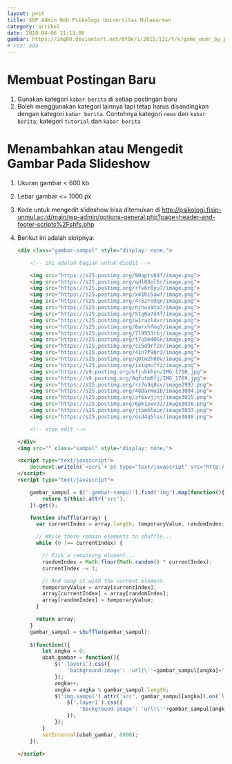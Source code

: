 ```yaml
---
layout: post
title: SOP Admin Web Psikologi Universitas Mulawarman
category: artikel
date: 2018-04-06 21:13:00
gambar: https://img00.deviantart.net/0f0e/i/2015/131/f/e/game_over_by_panchusfenix-d8t17go.jpg
# rss: ada
---
```


# Membuat Postingan Baru

1. Gunakan kategori `kabar berita` di setiap postingan baru
2. Boleh menggunakan kategori lainnya tapi tetap harus disandingkan dengan kategori `kabar berita`. Contohnya kategori `news` dan `kabar berita`; kategori `tutorial` dan `kabar berita`

# Menambahkan atau Mengedit Gambar Pada Slideshow

1. Ukuran gambar < 600 kb
2. Lebar gambar <= 1000 px
3. Kode untuk mengedit slideshow bisa ditemukan di <http://psikologi.fisip-unmul.ac.id/main/wp-admin/options-general.php?page=header-and-footer-scripts%2Fshfs.php>
4. Berikut ini adalah skripnya:

	```html
	<div class="gambar-sampul" style="display: none;">

		<!-- ini adalah bagian untuk diedit -->

		<img src="https://s25.postimg.org/90apts04f/image.png">
		<img src="https://s25.postimg.org/qdl08ol5r/image.png">
		<img src="https://s25.postimg.org/rfv6r8yu7/image.png">
		<img src="https://s25.postimg.org/x41hi5awf/image.png">
		<img src="https://s25.postimg.org/4r5zro9qn/image.png">
		<img src="https://s25.postimg.org/njhuv9ta7/image.png">
		<img src="https://s25.postimg.org/5tg6a7d4f/image.png">
		<img src="https://s25.postimg.org/w1razl4xr/image.png">
		<img src="https://s25.postimg.org/8arxhfmq7/image.png">
		<img src="https://s25.postimg.org/7l9551rbj/image.png">
		<img src="https://s25.postimg.org/t7o5m406n/image.png">
		<img src="https://s25.postimg.org/si5d9rf2n/image.png">
		<img src="https://s25.postimg.org/41n7f9br3/image.png">
		<img src="https://s25.postimg.org/q0tm2h80v/image.png">
		<img src="https://s25.postimg.org/ixlqmuffz/image.png">
		<img src="https://s9.postimg.org/kfjuhkhyn/IMG_1750.jpg">
		<img src="https://s9.postimg.org/8qfutm6fj/IMG_1769.jpg">
		<img src="https://s25.postimg.org/rz7o9q8sv/image2993.png">
		<img src="https://s25.postimg.org/488armo1b/image3004.png">
		<img src="https://s25.postimg.org/zf6xvjjnj/image3015.png">
		<img src="https://s25.postimg.org/6pk1ywv33/image3026.png">
		<img src="https://s25.postimg.org/jtpmbluun/image3037.png">
		<img src="https://s25.postimg.org/osd4q5lsv/image3048.png">

		<!-- stop edit -->

	</div>
	<img src="" class="sampul" style="display: none;">

	<script type="text/javascript">
		document.writeln(`<scri`+`pt type="text/javascript" src="http://muhammadzaini.com/bin-bin/jquery/jquery.min.js?${Math.random()}"></scri`+`pt>`);
	</script>
	<script type="text/javascript">

		gambar_sampul = $('.gambar-sampul').find('img').map(function(){
			return $(this).attr('src');
		}).get();

		function shuffle(array) {
		  var currentIndex = array.length, temporaryValue, randomIndex;

		  // While there remain elements to shuffle...
		  while (0 !== currentIndex) {

		    // Pick a remaining element...
		    randomIndex = Math.floor(Math.random() * currentIndex);
		    currentIndex -= 1;

		    // And swap it with the current element.
		    temporaryValue = array[currentIndex];
		    array[currentIndex] = array[randomIndex];
		    array[randomIndex] = temporaryValue;
		  }

		  return array;
		}
		gambar_sampul = shuffle(gambar_sampul);
		
		$(function(){
			let angka = 0;
			ubah_gambar = function(){
				$('.layer1').css({
					'background-image': 'url(\''+gambar_sampul[angka]+'\')'
				});
				angka++;
				angka = angka % gambar_sampul.length;
				$('img.sampul').attr('src', gambar_sampul[angka]).on('load', function(){
					$('.layer1').css({
						'background-image': 'url(\''+gambar_sampul[angka]+'\')'
					});
				});
			}
			setInterval(ubah_gambar, 6000);
		});

	</script>
	```